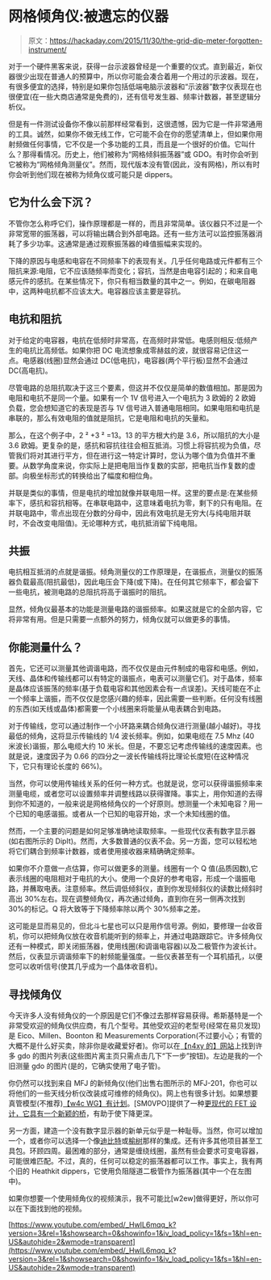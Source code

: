 # 网格倾角仪:被遗忘的仪器

> 原文：<https://hackaday.com/2015/11/30/the-grid-dip-meter-forgotten-instrument/>

对于一个硬件黑客来说，获得一台示波器曾经是一个重要的仪式。直到最近，新仪器很少出现在普通人的预算中，所以你可能会凑合着用一个用过的示波器。现在，有很多便宜的选择，特别是如果你包括低端电脑示波器和“示波器”数字仪表现在也很便宜(在一些大商店通常是免费的)，还有信号发生器、频率计数器，甚至逻辑分析仪。

但是有一件测试设备你不像以前那样经常看到，这很遗憾，因为它是一件非常通用的工具。诚然，如果你不做无线工作，它可能不会在你的愿望清单上，但如果你用射频做任何事情，它不仅是一个多功能的工具，而且是一个很好的价值。它叫什么？那得看情况。历史上，他们被称为“网格倾斜振荡器”或 GDO。有时你会听到它被称为“网格倾角测量仪”。然而，现代版本没有管(因此，没有网格)，所以有时你会听到他们现在被称为倾角仪或可能只是 dippers。

## 它为什么会下沉？

不管你怎么称呼它们，操作原理都是一样的，而且非常简单。该仪器只不过是一个非常宽带的振荡器，可以将输出耦合到外部电路。还有一些方法可以监控振荡器消耗了多少功率。这通常是通过观察振荡器的峰值振幅来实现的。

下降的原因与电感和电容在不同频率下的表现有关。几乎任何电路或元件都有三个阻抗来源:电阻，它不应该随频率而变化；容抗，当然是由电容引起的；和来自电感元件的感抗。在某些情况下，你只有相当数量的其中之一。例如，在碳电阻器中，这两种电抗都不应该太大。电容器应该主要是容抗。

## 电抗和阻抗

对于给定的电容器，电抗在低频时非常高，在高频时非常低。电感则相反:低频产生的电抗比高频低。如果你把 DC 电流想象成零赫兹的波，就很容易记住这一点。电感器(线圈)显然会通过 DC(低电抗)，电容器(两个平行板)显然不会通过 DC(高电抗)。

尽管电路的总阻抗取决于这三个要素，但这并不仅仅是简单的数值相加。那是因为电阻和电抗不是同一个量。如果有一个 1V 信号进入一个电抗为 3 欧姆的 2 欧姆负载，您会想知道它的表现是否与 1V 信号进入普通电阻相同。如果电阻和电抗是串联的，那么有效电阻的值就是阻抗，它是电阻和电抗的矢量和。

那么，在这个例子中，2 ² +3 ² =13。13 的平方根大约是 3.6，所以阻抗的大小是 3.6 欧姆。更复杂的是，感抗和容抗往往会相互抵消。习惯上将容抗视为负值，尽管我们将对其进行平方，但在进行这一特定计算时，您认为哪个值为负值并不重要。从数学角度来说，你实际上是把电阻当作复数的实部，把电抗当作复数的虚部。向极坐标形式的转换给出了幅度和相位角。

并联是类似的事情，但是电抗的增加就像并联电阻一样。这里的要点是:在某些频率下，感抗和容抗相等。在串联电路中，这意味着电抗为零，剩下的只有电阻。在并联电路中，零点出现在分数的分母中，因此有效电抗是无穷大(与纯电阻并联时，不会改变电阻值)。无论哪种方式，电抗抵消留下纯电阻。

## 共振

电抗相互抵消的点就是谐振。倾角测量仪的工作原理是，在谐振点，测量仪的振荡器负载最高(阻抗最低)，因此电压会下降(或下降)。在任何其它频率下，都会留下一些电抗，被测电路的总阻抗将高于谐振时的阻抗。

显然，倾角仪最基本的功能是测量电路的谐振频率。如果这就是它的全部内容，它将非常有用。但是只需要一点额外的努力，倾角仪就可以做更多的事情。

## 你能测量什么？

首先，它还可以测量其他调谐电路，而不仅仅是由元件制成的电容和电感。例如，天线、晶体和传输线都可以有特定的谐振点，电表可以测量它们。对于晶体，频率是晶体应该振荡的频率(基于负载电容和其他因素会有一点误差)。天线可能在不止一个频率上谐振，而不仅仅是您感兴趣的频率，因此需要一些判断。任何没有线圈的东西(如天线或晶体)都需要一个小线圈来将能量从电表耦合到电路。

对于传输线，您可以通过制作一个小环路来耦合倾角仪进行测量(越小越好)。寻找最低的倾角，这将显示传输线的 1/4 波长频率。例如，如果电缆在 7.5 Mhz (40 米波长)谐振，那么电缆大约 10 米长。但是，不要忘记考虑传输线的速度因素。也就是说，速度因子为 0.66 的四分之一波长传输线将比理论长度短(在这种情况下，它只有理论长度的 66%)。

当然，你可以使用传输线关系的任何一种方式。也就是说，您可以获得谐振频率来测量电缆，或者您可以设置频率并调整线路以获得骤降。事实上，用你知道的去得到你不知道的，一般来说是网格倾角仪的一个好原则。想测量一个未知电容？用一个已知的电感谐振。或者从一个已知的电容开始，求一个未知线圈的值。

然而，一个主要的问题是如何足够准确地读取频率。一些现代仪表有数字显示器(如右图所示的 DipIt)。然而，大多数普通的仪表不会。另一方面，您可以轻松地将它们耦合到频率计数器，或者使用接收器来精确确定频率。

如果你不介意做一点估算，你可以做更多的测量。线圈有一个 Q 值(品质因数),它表示线圈的电阻相对于电抗的大小。使用一个良好的参考电容，形成一个谐振电路，并蘸取电表。注意频率。然后调低倾斜仪，直到你发现倾斜仪的读数比倾斜时高出 30%左右。现在调整倾角仪，再次通过倾角，直到你在另一侧再次找到 30%的标记。Q 将大致等于下降频率除以两个 30%频率之差。

这可能是显而易见的，但北斗七星也可以只是用作信号源。例如，要修理一台收音机，你可以把倾角仪放在收音机能听到的频率上，并通过电路跟踪它。许多倾角仪还有一种模式，即关闭振荡器，使用线圈(和调谐电容器)以及二极管作为波长计。然后，仪表显示调谐频率下的射频能量强度。一些仪表甚至有一个耳机插孔，以便您可以收听信号(使其几乎成为一个晶体收音机)。

## 寻找倾角仪

今天许多人没有倾角仪的一个原因是它们不像过去那样容易获得。希斯基特是一个非常受欢迎的倾角仪供应商，有几个型号。其他受欢迎的老型号(经常在易贝发现)是 Eico、Millen、Boonton 和 Measurements Corporation(不过要小心；有管的大概不是什么好买卖，除非你是收藏爱好者)。你可以在[【n4xy 的】网站](http://www.qsl.net/n4xy/gdos.html)上找到许多 gdo 的图片列表(这些图片离主页只需点击几下“下一步”按钮)。左边是我的一个旧测量 gdo 的图片(是的，它确实使用了电子管)。

你仍然可以找到来自 MFJ 的新倾角仪(他们出售右图所示的 MFJ-201，你也可以将他们的一些天线分析仪改装成可维修的倾角仪)。网上也有很多计划。如果想要真管模型(不推荐)[【w4c WG】有计划](http://www.w4cwg.com/ngdip.html)。[SM0VPO]提供了一种[更现代的 FET 设计，它具有一个新颖的桥](http://www.zerobeat.net/g3ycc/gdo.htm)，有助于使下降更深。

另一方面，建造一个没有数字显示器的新单元似乎是一种耻辱。当然，你可以增加一个，或者你可以选择一个像[迪比特](http://www.qrpproject.de/UK/dipit.htm)或[榆树](http://elm-chan.org/works/ddm/report_e.html)那样的集成。还有许多其他项目甚至工具包。环顾四周。最困难的部分，通常是缠绕线圈，虽然有些会要求可变电容器，可能很难匹配。不过，真的，任何可以稳定的振荡器都可以工作。事实上，我有两个旧的 Heathkit dippers，它使用负阻隧道二极管作为振荡器(其中一个在左图中)。

如果你想要一个使用倾角仪的视频演示，我不可能比[w2ew]做得更好，所以你可以在下面找到他的视频。

 [https://www.youtube.com/embed/_HwIL6mqq_k?version=3&rel=1&showsearch=0&showinfo=1&iv_load_policy=1&fs=1&hl=en-US&autohide=2&wmode=transparent](https://www.youtube.com/embed/_HwIL6mqq_k?version=3&rel=1&showsearch=0&showinfo=1&iv_load_policy=1&fs=1&hl=en-US&autohide=2&wmode=transparent)

